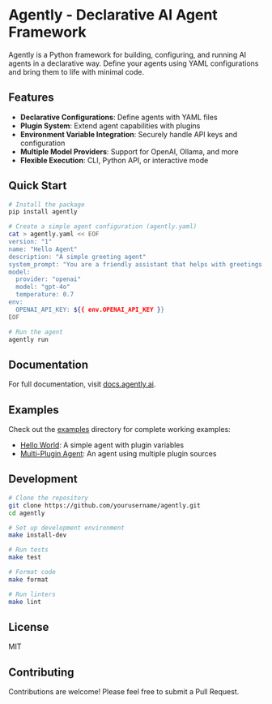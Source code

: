 # Agently - Declarative AI Agent Framework

Agently is a Python framework for building, configuring, and running AI agents in a declarative way. Define your agents using YAML configurations and bring them to life with minimal code.

## Features

- **Declarative Configurations**: Define agents with YAML files
- **Plugin System**: Extend agent capabilities with plugins
- **Environment Variable Integration**: Securely handle API keys and configuration
- **Multiple Model Providers**: Support for OpenAI, Ollama, and more
- **Flexible Execution**: CLI, Python API, or interactive mode

## Quick Start

```bash
# Install the package
pip install agently

# Create a simple agent configuration (agently.yaml)
cat > agently.yaml << EOF
version: "1"
name: "Hello Agent"
description: "A simple greeting agent"
system_prompt: "You are a friendly assistant that helps with greetings."
model:
  provider: "openai"
  model: "gpt-4o"
  temperature: 0.7
env:
  OPENAI_API_KEY: ${{ env.OPENAI_API_KEY }}
EOF

# Run the agent
agently run
```

## Documentation

For full documentation, visit [docs.agently.ai](https://docs.agently.ai).

## Examples

Check out the [examples](examples/) directory for complete working examples:

- [Hello World](examples/hello_world/): A simple agent with plugin variables
- [Multi-Plugin Agent](examples/README.md): An agent using multiple plugin sources

## Development

```bash
# Clone the repository
git clone https://github.com/yourusername/agently.git
cd agently

# Set up development environment
make install-dev

# Run tests
make test

# Format code
make format

# Run linters
make lint
```

## License

MIT

## Contributing

Contributions are welcome! Please feel free to submit a Pull Request.
